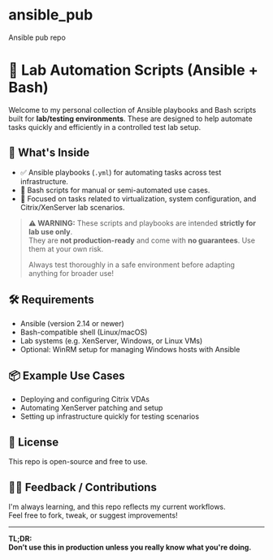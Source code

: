 # ansible_pub
Ansible pub repo
# 🧪 Lab Automation Scripts (Ansible + Bash)

Welcome to my personal collection of Ansible playbooks and Bash scripts built for **lab/testing environments**. These are designed to help automate tasks quickly and efficiently in a controlled test lab setup.

## 📁 What's Inside

- ✅ Ansible playbooks (`.yml`) for automating tasks across test infrastructure.
- 🐚 Bash scripts for manual or semi-automated use cases.
- 🔄 Focused on tasks related to virtualization, system configuration, and Citrix/XenServer lab scenarios.

> **⚠️ WARNING:**
> These scripts and playbooks are intended **strictly for lab use only**.  
> They are **not production-ready** and come with **no guarantees**. Use them at your own risk.
> 
> Always test thoroughly in a safe environment before adapting anything for broader use!

## 🛠 Requirements

- Ansible (version 2.14 or newer)
- Bash-compatible shell (Linux/macOS)
- Lab systems (e.g. XenServer, Windows, or Linux VMs)
- Optional: WinRM setup for managing Windows hosts with Ansible

## 📦 Example Use Cases

- Deploying and configuring Citrix VDAs
- Automating XenServer patching and setup
- Setting up infrastructure quickly for testing scenarios

## 🧾 License

This repo is open-source and free to use.

## 🙋‍♂️ Feedback / Contributions

I'm always learning, and this repo reflects my current workflows.  
Feel free to fork, tweak, or suggest improvements!

---

**TL;DR:**  
**Don’t use this in production unless you really know what you're doing.**

